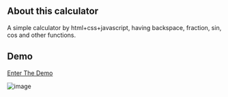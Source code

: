 ## About this calculator
A simple calculator by html+css+javascript, having backspace, fraction, sin, cos and other functions.

## Demo
[Enter The Demo](http://winterren.github.io/images/20151207/calculatorv2.html)

 ![image](http://winterren.github.io/images/20151207/thumb.png)